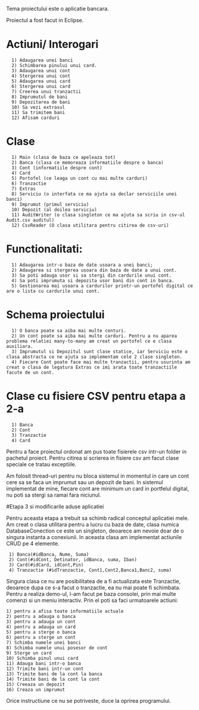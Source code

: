 Tema proiectului este o aplicatie bancara.

Proiectul a fost facut in Eclipse.

# Actiuni/ Interogari
```
  1) Adaugarea unei banci
  2) Schimbarea pinului unui card.
  3) Adaugarea unui cont
  4) Stergerea unui cont
  5) Adaugarea unui card
  6) Stergerea unui card
  7) Creerea unui tranzactii
  8) Imprumutul de bani
  9) Depozitarea de bani
  10) Sa vezi extrasul
  11) Sa trimitem bani
  12) Afisam carduri
```

# Clase
```
  1) Main (clasa de baza ce apeleaza tot)
  2) Banca (clasa ce memoreaza informatiile despre o banca)
  3) Cont (informatiile despre cont)
  4) Card 
  5) Portofel (ce leaga un cont cu mai multe carduri)
  6) Tranzactie
  7) Extras
  8) Serviciu (o interfata ce ma ajuta sa declar serviciile unei banci)
  9) Imprumut (primul serviciu)
  10) Depozit (al doilea serviciu)
  11) AuditWriter (o clasa singleton ce ma ajuta sa scriu in csv-ul Audit.csv auditul)
  12) CsvReader (O clasa utilitara pentru citirea de csv-uri)
```

# Functionalitati:
```
  1) Adaugarea intr-o baza de date usoara a unei banci;
  2) Adaugarea si stergerea usoara din baza de date a unui cont.
  3) Sa poti adauga usor si sa stergi din cardurile unui cont.
  4) Sa poti imprumuta si depozita usor bani din cont in banca.
  5) Gestionarea mai usoara a cardurilor printr-un portofel digital ce are o lista cu cardurile unui cont.
```

# Schema proiectului
```
  1) O banca poate sa aiba mai multe conturi.
  2) Un cont poate sa aiba mai multe carduri. Pentru a nu aparea problema relatiei many-to-many am creat un portofel ce e clasa auxiliara.
  3) Imprumutul si Depozitul sunt clase statice, iar Serviciu este o clasa abstracta ce ne ajuta sa implementam cele 2 clase singleton.
  4) Fiecare Cont poate face mai multe tranzactii, pentru usurinta am creat o clasa de legatura Extras ce imi arata toate tranzactiile facute de un cont. 
```

# Clase cu fisiere CSV pentru etapa a 2-a

```
  1) Banca
  2) Cont
  3) Tranzactie
  4) Card
```

Pentru a face proiectul ordonat am pus toate fisierele csv intr-un folder in pachetul proiect.
Pentru citirea si scrierea in fisiere csv am facut clase speciale ce tratau exceptiile.


Am folosit thread-uri pentru nu bloca sistemul in momentul in care un cont cere sa se faca un imprumut sau un depozit de bani.
In sistemul implementat de mine, fiecare cont are minimum un card in portfelul digital, nu poti sa stergi sa ramai fara niciunul.

#Etapa 3 si modificarile aduse aplicatiei

Pentru aceasta etapa a trebuit sa schimb radical conceptul aplicatiei mele.
Am creat o clasa utilitara pentru a lucru cu baza de date, clasa numica DatabaseConection ce este un singleton, deoarece am nevoie doar de o singura instanta a conexiunii.
In aceasta clasa am implementat actiunile CRUD pe 4 elemente.
```
 1) Banca(#idBanca, Nume, Suma)
 2) Cont(#idCont, Detinator, idBanca, suma, Iban)
 3) Card(#idCard, idCont,Pin)
 4) Tranzactie (#idTranzactie, Cont1,Cont2,Banca1,Banc2, suma)
```
Singura clasa ce nu are posibilitatea de a fi actualizata este Tranzactie, deoarece dupa ce s-a facut o tranzactie, ea nu mai poate fi schimbata.
Pentru a realiza demo-ul, l-am facut pe baza consolei, prin mai multe comenzi si un meniu interactiv.
Prin el poti sa faci urmatoarele actiuni:
```
1) pentru a afisa toate informatiile actuale
2) pentru a adauga o banca
3) pentru a adauga un cont
4) pentru a adauga un card
5) pentru a sterge o banca
6) pentru a sterge un cont
7) Schimba numele unei banci
8) Schimba numele unui posesor de cont
9) Sterge un card
10) Schimba pinul unui card
11) Adauga bani intr-o banca
12) Trimite bani intr-un cont
13) Trimite bani de la cont la banca
14) Trimite bani de la cont la cont
15) Creeaza un depozit
16) Creaza un imprumut
```
Orice instructiune ce nu se potriveste, duce la oprirea programului.
